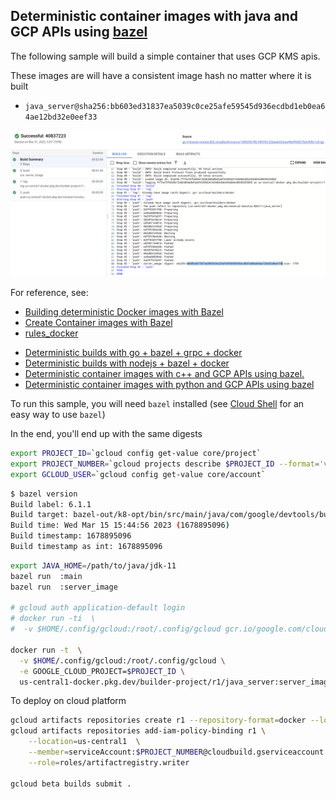 ## Deterministic container images with java and GCP APIs using [bazel](https://bazel.build/)


The following sample will build a simple container that uses GCP KMS apis.  

These images are will have a consistent image hash no matter where it is built

*  `java_server@sha256:bb603ed31837ea5039c0ce25afe59545d936ecdbd1eb0ea64ae12bd32e0eef33`

![images/build_hash.png](images/build_hash.png)

For reference, see:

- [Building deterministic Docker images with Bazel](https://blog.bazel.build/2015/07/28/docker_build.html)
- [Create Container images with Bazel](https://dev.to/schoren/create-container-images-with-bazel-47am)
- [rules_docker](https://github.com/bazelbuild/rules_docker)
* [Deterministic builds with go + bazel + grpc + docker](https://github.com/salrashid123/go-grpc-bazel-docker)
* [Deterministic builds with nodejs + bazel + docker](https://github.com/salrashid123/nodejs-bazel-docker)
* [Deterministic container images with c++ and GCP APIs using bazel.](https://github.com/salrashid123/cpp-bazel-docker)
* [Deterministic container images with python and GCP APIs using bazel](https://github.com/salrashid123/python-bazel-docker)


To run this sample, you will need `bazel` installed (see [Cloud Shell](#cloud-shell) for an easy way to use `bazel`)

In the end, you'll end up with the same digests

```bash
export PROJECT_ID=`gcloud config get-value core/project`
export PROJECT_NUMBER=`gcloud projects describe $PROJECT_ID --format='value(projectNumber)'`
export GCLOUD_USER=`gcloud config get-value core/account`
```


```bash
$ bazel version
Build label: 6.1.1
Build target: bazel-out/k8-opt/bin/src/main/java/com/google/devtools/build/lib/bazel/BazelServer_deploy.jar
Build time: Wed Mar 15 15:44:56 2023 (1678895096)
Build timestamp: 1678895096
Build timestamp as int: 1678895096
```

```bash
export JAVA_HOME=/path/to/java/jdk-11
bazel run  :main 
bazel run  :server_image

# gcloud auth application-default login
# docker run -ti  \
#  -v $HOME/.config/gcloud:/root/.config/gcloud gcr.io/google.com/cloudsdktool/google-cloud-cli gcloud auth application-default print-access-token

docker run -t  \
  -v $HOME/.config/gcloud:/root/.config/gcloud \
  -e GOOGLE_CLOUD_PROJECT=$PROJECT_ID \
  us-central1-docker.pkg.dev/builder-project/r1/java_server:server_image
```


To deploy on cloud platform

```bash
gcloud artifacts repositories create r1 --repository-format=docker --location=us-central1 
gcloud artifacts repositories add-iam-policy-binding r1 \
    --location=us-central1  \
    --member=serviceAccount:$PROJECT_NUMBER@cloudbuild.gserviceaccount.com \
    --role=roles/artifactregistry.writer

gcloud beta builds submit .
```
